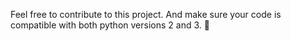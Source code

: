 Feel free to contribute to this project. 
And make sure your code is compatible with both python versions 2 and 3. 💙
